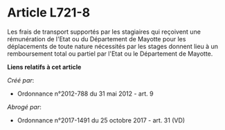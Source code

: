 # Article L721-8

Les frais de transport supportés par les stagiaires qui reçoivent une rémunération de l'Etat ou du Département de Mayotte
pour les déplacements de toute nature nécessités par les stages donnent lieu à un remboursement total ou partiel par l'Etat
ou le Département de Mayotte.

**Liens relatifs à cet article**

_Créé par_:

  - Ordonnance n°2012-788 du 31 mai 2012 - art. 9

_Abrogé par_:

  - Ordonnance n°2017-1491 du 25 octobre 2017 - art. 31 (VD)
